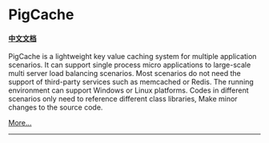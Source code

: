 # PigCache
#### [中文文档](https://github.com/PhongSeow/PigCache/blob/master/README.CN.md)
PigCache is a lightweight key value caching system for multiple application scenarios. It can support single process micro applications to large-scale multi server load balancing scenarios. Most scenarios do not need the support of third-party services such as memcached or Redis. The running environment can support Windows or Linux platforms. Codes in different scenarios only need to reference different class libraries, Make minor changes to the source code.

[More...](https://github.com/PhongSeow/PigCache/blob/master/README.md)

------

